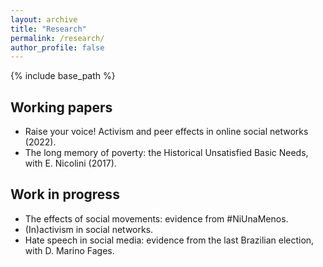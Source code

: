 ```yaml
---
layout: archive
title: "Research"
permalink: /research/
author_profile: false
---
```

{% include base_path %}


## Working papers 
* Raise your voice! Activism and peer effects in online social networks (2022).
* The long memory of poverty: the Historical Unsatisfied Basic Needs, with E. Nicolini (2017).


## Work in progress 
* The effects of social movements: evidence from #NiUnaMenos.
* (In)activism in social networks.
* Hate speech in social media: evidence from the last Brazilian election, with D. Marino Fages. 

